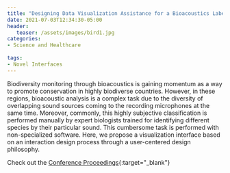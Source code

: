 ```yaml
---
title: "Designing Data Visualization Assistance for a Bioacoustics Labeling Software"
date: 2021-07-03T12:34:30-05:00
header:
   teaser: /assets/images/bird1.jpg
categories:
- Science and Healthcare 
  
tags:
- Novel Interfaces
---
```


Biodiversity monitoring through bioacoustics is gaining momentum as a way to promote conservation 
in highly biodiverse countries. However, in these regions, bioacoustic analysis is a complex task 
due to the diversity of overlapping sound sources coming to the recording microphones at the same time. 
Moreover, commonly, this highly subjective classification is performed manually by expert biologists 
trained for identifying different species by their particular sound. This cumbersome task is performed 
with non-specialized software. Here, we propose a visualization interface based on an interaction design 
process through a user-centered design philosophy.

Check out the [Conference Proceedings](https://doi.org/10.1007/978-3-030-78645-8_60){:target="_blank"} 